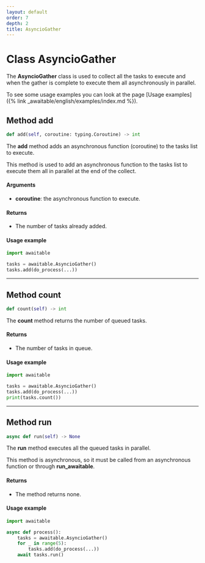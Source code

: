 ```yaml
---
layout: default
order: 7
depth: 2
title: AsyncioGather
---
```


# Class AsyncioGather

The **AsyncioGather** class is used to collect all the tasks to execute and
when the gather is complete to execute them all asynchronously in parallel.

To see some usage examples you can look at the page
[Usage examples]({% link _awaitable/english/examples/index.md %}).

## Method add

```python
def add(self, coroutine: typing.Coroutine) -> int
```

The **add** method adds an asynchronous function (coroutine) to the tasks list
to execute.

This method is used to add an asynchronous function to the tasks list to
execute them all in parallel at the end of the collect.

#### Arguments

- **coroutine**: the asynchronous function to execute.

#### Returns

- The number of tasks already added.

#### Usage example

```python
import awaitable

tasks = awaitable.AsyncioGather()
tasks.add(do_process(...))
```

---

## Method count

```python
def count(self) -> int
```

The **count** method returns the number of queued tasks.

#### Returns

- The number of tasks in queue.

#### Usage example

```python
import awaitable

tasks = awaitable.AsyncioGather()
tasks.add(do_process(...))
print(tasks.count())
```

---

## Method run

```python
async def run(self) -> None
```

The **run** method executes all the queued tasks in parallel.

This method is asynchronous, so it must be called from an asynchronous function
or through **run_awaitable**.

#### Returns

- The method returns none.

#### Usage example

```python
import awaitable

async def process():
    tasks = awaitable.AsyncioGather()
    for _ in range(5):
        tasks.add(do_process(...))
    await tasks.run()
```
